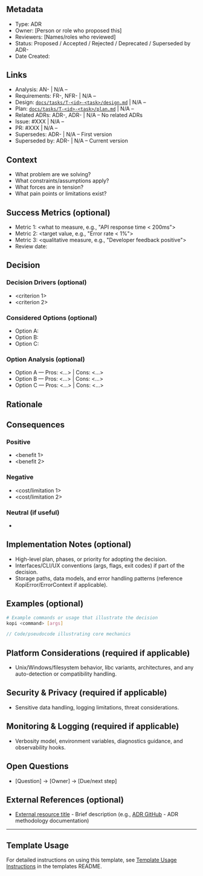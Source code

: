 # <Concise Decision Title>

## Metadata
- Type: ADR
- Owner: [Person or role who proposed this]
- Reviewers: [Names/roles who reviewed]
- Status: Proposed / Accepted / Rejected / Deprecated / Superseded by ADR-<id>
  <!-- Proposed: Under discussion | Accepted: Approved and to be implemented | Rejected: Considered but not approved | Deprecated: No longer recommended | Superseded: Replaced by another ADR -->
- Date Created: <YYYY-MM-DD>

## Links
<!-- Internal project artifacts only. The Links section is mandatory for traceability. If a link does not apply, use "N/A – <reason>". -->
- Analysis: AN-<id> | N/A – <reason>
- Requirements: FR-<id>, NFR-<id> | N/A – <reason>
- Design: [`docs/tasks/T-<id>-<task>/design.md`](../tasks/T-<id>-<task>/design.md) | N/A – <reason>
- Plan: [`docs/tasks/T-<id>-<task>/plan.md`](../tasks/T-<id>-<task>/plan.md) | N/A – <reason>
- Related ADRs: ADR-<id>, ADR-<id> | N/A – No related ADRs
- Issue: #XXX | N/A – <reason>
- PR: #XXX | N/A – <reason>
- Supersedes: ADR-<id> | N/A – First version
- Superseded by: ADR-<id> | N/A – Current version

## Context
<!-- What problem or architecturally significant requirement motivates this decision? Include constraints, assumptions, scope boundaries, and prior art. Keep value-neutral and explicit. -->
- What problem are we solving?
- What constraints/assumptions apply?
- What forces are in tension?
- What pain points or limitations exist?

## Success Metrics (optional)
<!-- Define measurable criteria to evaluate if this decision was successful -->
- Metric 1: <what to measure, e.g., "API response time < 200ms">
- Metric 2: <target value, e.g., "Error rate < 1%">
- Metric 3: <qualitative measure, e.g., "Developer feedback positive">
- Review date: <YYYY-MM-DD when to evaluate>

## Decision
<!-- State the decision clearly in active voice. Start with "We will..." or "We have decided to..." and describe the core rules, policies, or structures chosen. Include short examples if clarifying. -->

### Decision Drivers (optional)
- <criterion 1>
- <criterion 2>

### Considered Options (optional)
- Option A: <name>
- Option B: <name>
- Option C: <name>

### Option Analysis (optional)
- Option A — Pros: <…> | Cons: <…>
- Option B — Pros: <…> | Cons: <…>
- Option C — Pros: <…> | Cons: <…>

## Rationale
<!-- Explain why this decision was made. Tie back to drivers and context. Be explicit about trade-offs and why alternatives were not chosen. -->

## Consequences
### Positive
- <benefit 1>
- <benefit 2>

### Negative
- <cost/limitation 1>
- <cost/limitation 2>

### Neutral (if useful)
- <neutral effect or caveat>

## Implementation Notes (optional)
- High-level plan, phases, or priority for adopting the decision.
- Interfaces/CLI/UX conventions (args, flags, exit codes) if part of the decision.
- Storage paths, data models, and error handling patterns (reference KopiError/ErrorContext if applicable).

## Examples (optional)
```bash
# Example commands or usage that illustrate the decision
kopi <command> [args]
```
```rust
// Code/pseudocode illustrating core mechanics
```

## Platform Considerations (required if applicable)
- Unix/Windows/filesystem behavior, libc variants, architectures, and any auto-detection or compatibility handling.

## Security & Privacy (required if applicable)
- Sensitive data handling, logging limitations, threat considerations.

## Monitoring & Logging (required if applicable)
- Verbosity model, environment variables, diagnostics guidance, and observability hooks.

## Open Questions
<!-- Questions that arose during decision-making but don't block the decision -->
- [Question] → [Owner] → [Due/next step]

## External References (optional)
<!-- External standards, specifications, articles, or documentation only -->
- [External resource title](URL) - Brief description (e.g., [ADR GitHub](https://adr.github.io/) - ADR methodology documentation)

---

## Template Usage

For detailed instructions on using this template, see [Template Usage Instructions](README.md#adr-templates-adrmd-and-adr-litemd) in the templates README.

